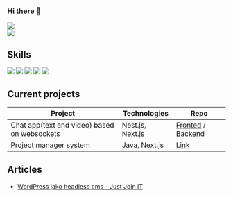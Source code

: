 ### Hi there 👋
<a href="https://sebastiansiejek.dev"><img src="https://img.shields.io/badge/sebastiansiejek.dev-3CEAB8?style=for-the-badge" /></a>
<br/>
<a href="mailto:contact@sebastiansiejek.dev"><img src="https://img.shields.io/badge/contact@sebastiansiejek.dev-D14836?style=for-the-badge&logo=gmail&logoColor=white" /></a>

## Skills

![](https://img.shields.io/badge/JavaScript-F7DF1E?style=for-the-badge&logo=javascript&logoColor=black)
![](https://img.shields.io/badge/TypeScript-007ACC?style=for-the-badge&logo=typescript&logoColor=white)
![](https://img.shields.io/badge/React-20232A?style=for-the-badge&logo=react&logoColor=61DAFB)
![](https://img.shields.io/badge/PHP-777BB4?style=for-the-badge&logo=php&logoColor=white)
![](https://img.shields.io/badge/WordPress-21759B?style=for-the-badge&logoColor=21759b)

## Current projects
Project | Technologies | Repo
--- | --- | ---
Chat app(text and video) based on websockets | Nest.js, Next.js | [Fronted](https://github.com/sebastiansiejek/sd-communicator-frontend) / [Backend](https://github.com/sebastiansiejek/sd-communicator-backend)
Project manager system | Java, Next.js | [Link](https://github.com/sdr-projects-manager)

## Articles
* <a href="https://geek.justjoin.it/wordpress-jako-headless-cms" target="_blank">WordPress jako headless cms - Just Join IT</a>
